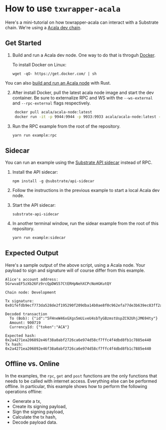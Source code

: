 # How to use `txwrapper-acala`

Here's a mini-tutorial on how txwrapper-acala can interact with a Substrate chain. We're using a [Acala dev chain](https://wiki.acala.network/maintain/network-maintainers/node-management).

## Get Started

1. Build and run a Acala dev node. One way to do that is throguh [Docker](https://www.docker.com/get-started).

   To install Docker on Linux:

   ```
   wget -qO- https://get.docker.com/ | sh
   ```

You can also [build and run an Acala node](https://wiki.acala.network/maintain/network-maintainers/node-management) with Rust.

2. After install Docker, pull the latest acala node image and start the dev container. Be sure to externalize RPC and WS with the `--ws-external` and `--rpc-external` flags respectively.

   ```bash
    docker pull acala/acala-node:latest
    docker run -it -p 9944:9944 -p 9933:9933 acala/acala-node:latest --dev --ws-external --rpc-external --rpc-cors=all
   ```

3. Run the RPC example from the root of the repository.

   ```bash
   yarn run example:rpc
   ```

## Sidecar

You can run an example using the [Substrate API sidecar](https://github.com/paritytech/substrate-api-sidecar) instead of RPC.

1. Install the API sidecar:

   ```
   npm install -g @substrate/api-sidecar
   ```

2. Follow the instructions in the previous example to start a local Acala dev node.

3. Start the API sidecar:

   ```
   substrate-api-sidecar
   ```

4. In another terminal window, run the sidear example from the root of this repository.

   ```bash
   yarn run example:sidecar
   ```

## Expected Output

Here's a sample output of the above script, using a Acala node. Your payload to sign and signature will of course differ from this example.

```
Alice's account address: 5GrwvaEF5zXb26Fz9rcQpDWS57CtERHpNehXCPcNoHGKutQY

Chain node: Development

Tx signature: 0x01fefdb9ecf773da528de2f195290f209dba14b0ae8f0c962efa77de3b639ec83ff2a4d0392f5fa4f4d822ab28fd7b21ddfe72c1d5eaa47d1ad15ca8a3df76fa8c

Decoded transaction
  To (Bob): {"id":"5FHneW46xGXgs5mUiveU4sbTyGBzmstUspZC92UhjJM694ty"}
  Amount: 900719
  CurrencyId: {"token":"ACA"}

Expected hash: 0x2a4271ea206892e46f38a0abf2726ca6e974d58cf7ffc4f4dbd8fb1c7885e440
Tx hash: 0x2a4271ea206892e46f38a0abf2726ca6e974d58cf7ffc4f4dbd8fb1c7885e440
```

## Offline vs. Online

In the examples, the `rpc`, `get` and `post` functions are the only functions that needs to be called with internet access. Everything else can be performed offline. In particular, this example shows how to perform the following operations offline:

- Generate a tx,
- Create its signing payload,
- Sign the signing payload,
- Calculate the tx hash,
- Decode payload data.
